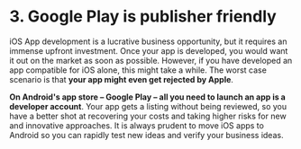 # 3. Google Play is publisher friendly

iOS App development is a lucrative business opportunity, but it requires an immense upfront investment. Once your app is developed, you would want it out on the market as soon as possible. However, if you have developed an app compatible for iOS alone, this might take a while. The worst case scenario is that **your app might even get rejected by Apple**.

**On Android's app store – Google Play – all you need to launch an app is a developer account**. Your app gets a listing without being reviewed, so you have a better shot at recovering your costs and taking higher risks for new and innovative approaches. It is always prudent to move iOS apps to Android so you can rapidly test new ideas and verify your business ideas.
